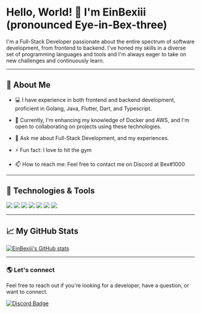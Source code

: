 # Hello, World! 👋 I'm EinBexiii (pronounced Eye-in-Bex-three)

I'm a Full-Stack Developer passionate about the entire spectrum of software development, from frontend to backend. I've honed my skills in a diverse set of programming languages and tools and I'm always eager to take on new challenges and continuously learn.

---

## 🚀 About Me

- 💻 I have experience in both frontend and backend development, proficient in Golang, Java, Flutter, Dart, and Typescript.

- 🌱 Currently, I'm enhancing my knowledge of Docker and AWS, and I'm open to collaborating on projects using these technologies.

- 💬 Ask me about Full-Stack Development, and my experiences.

- ⚡ Fun fact: I love to hit the gym

- 📫 How to reach me: Feel free to contact me on Discord at Bex#1000

---

## 🔧 Technologies & Tools

![](https://img.shields.io/badge/Code-Golang-informational?style=flat&logo=Go&logoColor=white&color=4AB197)
![](https://img.shields.io/badge/Code-Java-informational?style=flat&logo=Java&logoColor=white&color=4AB197)
![](https://img.shields.io/badge/Code-Flutter-informational?style=flat&logo=Flutter&logoColor=white&color=4AB197)
![](https://img.shields.io/badge/Code-Dart-informational?style=flat&logo=Dart&logoColor=white&color=4AB197)
![](https://img.shields.io/badge/Code-TypeScript-informational?style=flat&logo=TypeScript&logoColor=white&color=4AB197)
![](https://img.shields.io/badge/Tools-Docker-informational?style=flat&logo=Docker&logoColor=white&color=4AB197)
![](https://img.shields.io/badge/Cloud-AWS-informational?style=flat&logo=amazon-aws&logoColor=white&color=4AB197)

---

## 📈 My GitHub Stats

[![EinBexiii's GitHub stats](https://github-readme-stats.vercel.app/api?username=EinBexiii&show_icons=true&theme=radical)](https://github.com/anuraghazra/github-readme-stats)

---

### 🌎 Let's connect

Feel free to reach out if you're looking for a developer, have a question, or want to connect.

[![Discord Badge](https://img.shields.io/badge/-Bex%231000-7289DA?style=flat-square&logo=Discord&logoColor=white)](https://discord.com/users/Bex#1000)
